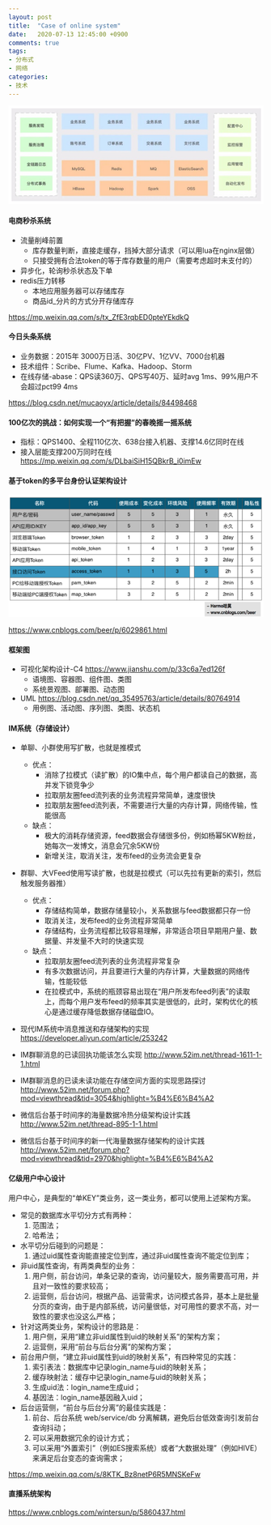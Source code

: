 ```yaml
---
layout: post
title:  "Case of online system"
date:   2020-07-13 12:45:00 +0900
comments: true
tags:
- 分布式
- 网络
categories:
- 技术
---
```

<img src="/img/arch1.jpg" width="600px" />

#### 电商秒杀系统
- 流量削峰前置
    - 库存数量判断，直接走缓存，挡掉大部分请求（可以用lua在nginx层做）
    - 只接受拥有合法token的等于库存数量的用户（需要考虑超时未支付的）
- 异步化，轮询秒杀状态及下单 
- redis压力转移
    - 本地应用服务器可以存储库存
    - 商品id_分片的方式分开存储库存
    
<https://mp.weixin.qq.com/s/tx_ZfE3rqbED0pteYEkdkQ>

#### 今日头条系统
- 业务数据：2015年 3000万日活、30亿PV、1亿VV、7000台机器
- 技术组件：Scribe、Flume、Kafka、Hadoop、Storm
- 在线存储-abase：QPS读360万、QPS写40万、延时avg 1ms、99%用户不会超过pct99 4ms

<https://blog.csdn.net/mucaoyx/article/details/84498468>

#### 100亿次的挑战：如何实现一个“有把握”的春晚摇一摇系统
- 指标：QPS1400、全程110亿次、638台接入机器、支撑14.6亿同时在线
- 接入层能支撑200万同时在线
<https://mp.weixin.qq.com/s/DLbaiSiH15QBkrB_i0imEw>

####  基于token的多平台身份认证架构设计
<img src="/img/token.png" width="600px" />

<https://www.cnblogs.com/beer/p/6029861.html>

#### 框架图
- 可视化架构设计-C4 <https://www.jianshu.com/p/33c6a7ed126f>
    - 语境图、容器图、组件图、类图
    - 系统景观图、部署图、动态图
- UML <https://blog.csdn.net/qq_35495763/article/details/80764914>
    - 用例图、活动图、序列图、类图、状态机
    
#### IM系统（存储设计）
- 单聊、小群使用写扩散，也就是推模式
    - 优点：
        - 消除了拉模式（读扩散）的IO集中点，每个用户都读自己的数据，高并发下锁竞争少
        - 拉取朋友圈feed流列表的业务流程异常简单，速度很快
        - 拉取朋友圈feed流列表，不需要进行大量的内存计算，网络传输，性能很高
    - 缺点：
        - 极大的消耗存储资源，feed数据会存储很多份，例如杨幂5KW粉丝，她每次一发博文，消息会冗余5KW份
        - 新增关注，取消关注，发布feed的业务流会更复杂
- 群聊、大VFeed使用写读扩散，也就是拉模式（可以先拉有更新的索引，然后触发服务器推）
    - 优点：
        - 存储结构简单，数据存储量较小，关系数据与feed数据都只存一份
        - 取消关注，发布feed的业务流程非常简单
        - 存储结构，业务流程都比较容易理解，非常适合项目早期用户量、数据量、并发量不大时的快速实现
    - 缺点：
        - 拉取朋友圈feed流列表的业务流程非常复杂
        - 有多次数据访问，并且要进行大量的内存计算，大量数据的网络传输，性能较低
        - 在拉模式中，系统的瓶颈容易出现在“用户所发布feed列表”的读取上，而每个用户发布feed的频率其实是很低的，此时，架构优化的核心是通过缓存降低数据存储磁盘IO。
    
- 现代IM系统中消息推送和存储架构的实现 <https://developer.aliyun.com/article/253242>
- IM群聊消息的已读回执功能该怎么实现 <http://www.52im.net/thread-1611-1-1.html>
- IM群聊消息的已读未读功能在存储空间方面的实现思路探讨 <http://www.52im.net/forum.php?mod=viewthread&tid=3054&highlight=%B4%E6%B4%A2>
- 微信后台基于时间序的海量数据冷热分级架构设计实践 <http://www.52im.net/thread-895-1-1.html>
- 微信后台基于时间序的新一代海量数据存储架构的设计实践 <http://www.52im.net/forum.php?mod=viewthread&tid=2970&highlight=%B4%E6%B4%A2>

#### 亿级用户中心设计
用户中心，是典型的“单KEY”类业务，这一类业务，都可以使用上述架构方案。

- 常见的数据库水平切分方式有两种：
    1. 范围法；
    1. 哈希法；
- 水平切分后碰到的问题是：
    1. 通过uid属性查询能直接定位到库，通过非uid属性查询不能定位到库；
- 非uid属性查询，有两类典型的业务：
    1. 用户侧，前台访问，单条记录的查询，访问量较大，服务需要高可用，并且对一致性的要求较高；
    1. 运营侧，后台访问，根据产品、运营需求，访问模式各异，基本上是批量分页的查询，由于是内部系统，访问量很低，对可用性的要求不高，对一致性的要求也没这么严格；
- 针对这两类业务，架构设计的思路是：
    1. 用户侧，采用“建立非uid属性到uid的映射关系”的架构方案；
    1. 运营侧，采用“前台与后台分离”的架构方案；
- 前台用户侧，“建立非uid属性到uid的映射关系”，有四种常见的实践：
    1. 索引表法：数据库中记录login_name与uid的映射关系；
    1. 缓存映射法：缓存中记录login_name与uid的映射关系；
    1. 生成uid法：login_name生成uid；
    1. 基因法：login_name基因融入uid；
- 后台运营侧，“前台与后台分离”的最佳实践是：
    1. 前台、后台系统 web/service/db 分离解耦，避免后台低效查询引发前台查询抖动；
    1. 可以采用数据冗余的设计方式；
    1. 可以采用“外置索引”（例如ES搜索系统）或者“大数据处理”（例如HIVE）来满足后台变态的查询需求；

<https://mp.weixin.qq.com/s/8KTK_Bz8netP6R5MNSKeFw>

#### 直播系统架构

<https://www.cnblogs.com/wintersun/p/5860437.html>
